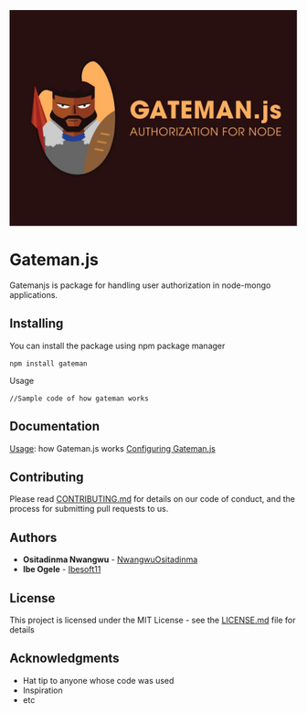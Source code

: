 ![Gateman logo](/docs/assets/gateman.jpeg "Gatemanjs")
# Gateman.js

Gatemanjs is package for handling user authorization in node-mongo applications.


## Installing

You can install the package using npm package manager 

```
npm install gateman
```

Usage

```
//Sample code of how gateman works
```


## Documentation
[Usage](/docs/index.html): how Gateman.js works
[Configuring Gateman.js]()


## Contributing

Please read [CONTRIBUTING.md](CONTRIBUTING.md) for details on our code of conduct, and the process for submitting pull requests to us.


## Authors

* **Ositadinma Nwangwu** - [NwangwuOsitadinma](https://github.com/NwangwuOsitadinma)
* **Ibe Ogele** - [Ibesoft11](https://github.com/Ibesoft11)

## License

This project is licensed under the MIT License - see the [LICENSE.md](LICENSE.md) file for details

## Acknowledgments

* Hat tip to anyone whose code was used
* Inspiration
* etc
